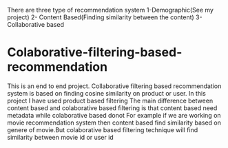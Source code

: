 There are three type of recommendation system
1-Demographic(See my project) 2- Content Based(Finding similarity between the content) 3- Collaborative based

# Colaborative-filtering-based-recommendation
This is an end to end project. Collaborative filtering based recommendation system is based on finding cosine similarity on product or user. 
In this project I have used product based filtering
The main difference between content based and colaborative based filtering is that content based need metadata while colaborative based donot
For example if we are working on movie recommendation system then content based find similarity based on genere of movie.But colaborative based filtering
technique will find similarity between movie id or user id
